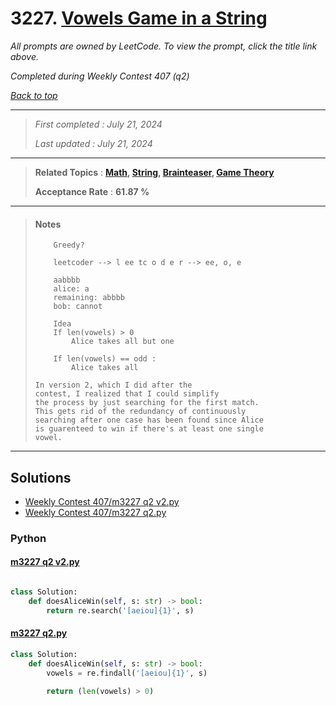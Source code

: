 # 3227. [Vowels Game in a String](<https://leetcode.com/problems/vowels-game-in-a-string>)

*All prompts are owned by LeetCode. To view the prompt, click the title link above.*

*Completed during Weekly Contest 407 (q2)*

*[Back to top](<../README.md>)*

------

> *First completed : July 21, 2024*
>
> *Last updated : July 21, 2024*

------

> **Related Topics** : **[Math](<by_topic/Math.md>), [String](<by_topic/String.md>), [Brainteaser](<by_topic/Brainteaser.md>), [Game Theory](<by_topic/Game Theory.md>)**
>
> **Acceptance Rate** : **61.87 %**

------

> #### Notes
> ```
>     Greedy?
>     
>     leetcoder --> l ee tc o d e r --> ee, o, e
> 
>     aabbbb
>     alice: a
>     remaining: abbbb
>     bob: cannot
> 
>     Idea
>     If len(vowels) > 0
>         Alice takes all but one
> 
>     If len(vowels) == odd :
>         Alice takes all 
> ```
> 
> ```
> In version 2, which I did after the 
> contest, I realized that I could simplify 
> the process by just searching for the first match. 
> This gets rid of the redundancy of continuously 
> searching after one case has been found since Alice 
> is guarenteed to win if there's at least one single 
> vowel.
> ```

------

## Solutions

- [Weekly Contest 407/m3227 q2 v2.py](<../my-submissions/Weekly Contest 407/m3227 q2 v2.py>)
- [Weekly Contest 407/m3227 q2.py](<../my-submissions/Weekly Contest 407/m3227 q2.py>)
### Python
#### [m3227 q2 v2.py](<../my-submissions/Weekly Contest 407/m3227 q2 v2.py>)
```Python

class Solution:
    def doesAliceWin(self, s: str) -> bool:
        return re.search('[aeiou]{1}', s)
```

#### [m3227 q2.py](<../my-submissions/Weekly Contest 407/m3227 q2.py>)
```Python
class Solution:
    def doesAliceWin(self, s: str) -> bool:
        vowels = re.findall('[aeiou]{1}', s)

        return (len(vowels) > 0)
```

